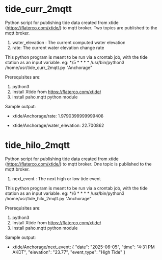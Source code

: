 # tide_curr_2mqtt
Python script for publishing tide data created from xtide (https://flaterco.com/xtide/) to mqtt broker.
Two topics are published to the mqtt broker.
  1) water_elevation : The current computed water elevation
  2) rate: The current water elevation change rate

This python program is meant to be run via a crontab job, with the tide station as an input variable. eg: */5 * * * * /usr/bin/python3 /home/usr/tide_curr_2mqtt.py "Anchorage"

Prerequisites are:
  1) python3
  2) Install Xtide from https://flaterco.com/xtide/
  3) install paho.mqtt python module

Sample output:

 - xtide/Anchorage/rate:
   1.9790399999999408

 - xtide/Anchorage/water_elevation:
   22.700862

# tide_hilo_2mqtt
Python script for publishing tide data created from xtide (https://flaterco.com/xtide/) to mqtt broker.
One topic is published to the mqtt broker.
  1) next_event : The next high or low tide event

This python program is meant to be run via a crontab job, with the tide station as an input variable. eg: */6 * * * * /usr/bin/python3 /home/usr/tide_hilo_2mqtt.py "Anchorage"

Prerequisites are:
  1) python3
  2) Install Xtide from https://flaterco.com/xtide/
  3) install paho.mqtt python module

Sample output:
  - xtide/Anchorage/next_event:
  {
  "date": "2025-06-05",
  "time": "4:31 PM AKDT",
  "elevation": "23.77",
  "event_type": "High Tide"
}

